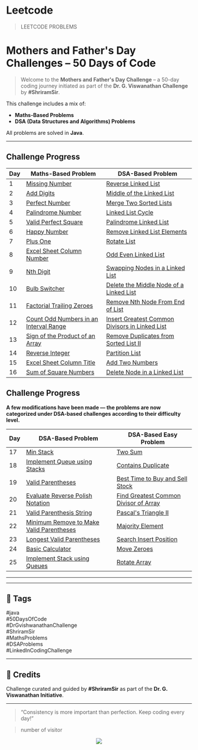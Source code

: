 # Leetcode
>LEETCODE PROBLEMS

#  Mothers and Father's Day Challenges – 50 Days of Code

>Welcome to the **Mothers and Father's Day Challenge** – a 50-day coding journey initiated as part of the **Dr. G. Viswanathan Challenge** by **#ShriramSir**.

This challenge includes a mix of:
-  **Maths-Based Problems**
-  **DSA (Data Structures and Algorithms) Problems**

All problems are solved in **Java**.

---


##  Challenge Progress

| Day | Maths-Based Problem                                                                 | DSA-Based Problem                                                                   |
|-----|--------------------------------------------------------------------------------------|--------------------------------------------------------------------------------------|
| 1   | [Missing Number](https://leetcode.com/problems/missing-number/)                     | [Reverse Linked List](https://leetcode.com/problems/reverse-linked-list/)           |
| 2   | [Add Digits](https://leetcode.com/problems/add-digits/)                             | [Middle of the Linked List](https://leetcode.com/problems/middle-of-the-linked-list/)|
| 3   | [Perfect Number](https://leetcode.com/problems/perfect-number/)                     | [Merge Two Sorted Lists](https://leetcode.com/problems/merge-two-sorted-lists/)     |
| 4   | [Palindrome Number](https://leetcode.com/problems/palindrome-number/)               | [Linked List Cycle](https://leetcode.com/problems/linked-list-cycle/)               |
| 5   | [Valid Perfect Square](https://leetcode.com/problems/valid-perfect-square/)         | [Palindrome Linked List](https://leetcode.com/problems/palindrome-linked-list/)     |
| 6   | [Happy Number](https://leetcode.com/problems/happy-number/)                         | [Remove Linked List Elements](https://leetcode.com/problems/remove-linked-list-elements/) |
| 7   | [Plus One](https://leetcode.com/problems/plus-one/)                                 | [Rotate List](https://leetcode.com/problems/rotate-list/)                           |
| 8   | [Excel Sheet Column Number](https://leetcode.com/problems/excel-sheet-column-number/)| [Odd Even Linked List](https://leetcode.com/problems/odd-even-linked-list/)         |
| 9   | [Nth Digit](https://leetcode.com/problems/nth-digit/)                               | [Swapping Nodes in a Linked List](https://leetcode.com/problems/swapping-nodes-in-a-linked-list/) |
| 10  | [Bulb Switcher](https://leetcode.com/problems/bulb-switcher/)                       | [Delete the Middle Node of a Linked List](https://leetcode.com/problems/delete-the-middle-node-of-a-linked-list/) |
| 11  | [Factorial Trailing Zeroes](https://leetcode.com/problems/factorial-trailing-zeroes/)| [Remove Nth Node From End of List](https://leetcode.com/problems/remove-nth-node-from-end-of-list/) |
| 12  | [Count Odd Numbers in an Interval Range](https://leetcode.com/problems/count-odd-numbers-in-an-interval-range/) | [Insert Greatest Common Divisors in Linked List](https://leetcode.com/problems/insert-greatest-common-divisors-in-linked-list/) |
| 13  | [Sign of the Product of an Array](https://leetcode.com/problems/sign-of-the-product-of-an-array/)      | [Remove Duplicates from Sorted List II](https://leetcode.com/problems/remove-duplicates-from-sorted-list-ii/) |
| 14  | [Reverse Integer](https://leetcode.com/problems/reverse-integer/)                                       | [Partition List](https://leetcode.com/problems/partition-list/)|
| 15  | [Excel Sheet Column Title](https://leetcode.com/problems/excel-sheet-column-title/description/) | [Add Two Numbers](https://leetcode.com/problems/add-two-numbers/description/)       |
| 16  | [Sum of Square Numbers](https://leetcode.com/problems/sum-of-square-numbers/description/) | [Delete Node in a Linked List](https://leetcode.com/problems/delete-node-in-a-linked-list/description/) |

##  Challenge Progress
**A few modifications have been made — the problems are now categorized under DSA-based challenges according to their difficulty level.**

| Day  | DSA-Based Problem                                                                 | DSA-Based Easy Problem                                                              | 
|------|-----------------------------------------------------------------------------------|--------------------------------------------------------------------------------------|
| 17   | [Min Stack](https://leetcode.com/problems/min-stack/description/)               | [Two Sum](https://leetcode.com/problems/two-sum/description/)                       |
| 18   |[Implement Queue using Stacks](https://leetcode.com/problems/implement-queue-using-stacks/description/)|[Contains Duplicate](https://leetcode.com/problems/contains-duplicate/description/)|
| 19   |[Valid Parentheses](https://leetcode.com/problems/valid-parentheses/submissions/1637017811/)|[Best Time to Buy and Sell Stock](https://leetcode.com/problems/best-time-to-buy-and-sell-stock/submissions/1637018472/)|
|20|[Evaluate Reverse Polish Notation](https://leetcode.com/problems/evaluate-reverse-polish-notation/description/)|[Find Greatest Common Divisor of Array](https://leetcode.com/problems/find-greatest-common-divisor-of-array/)|
|21|[Valid Parenthesis String](https://leetcode.com/problems/valid-parenthesis-string/description/)|[Pascal's Triangle II](https://leetcode.com/problems/pascals-triangle-ii/)|
|22|[Minimum Remove to Make Valid Parentheses](https://leetcode.com/problems/minimum-remove-to-make-valid-parentheses/)|[Majority Element](https://leetcode.com/problems/majority-element/description/)|
|23|[ Longest Valid Parentheses](https://leetcode.com/problems/longest-valid-parentheses/description/)|[Search Insert Position](https://leetcode.com/problems/search-insert-position/description/)|
|24| [Basic Calculator](https://leetcode.com/problems/basic-calculator/description/)|[Move Zeroes](https://leetcode.com/problems/move-zeroes/description/)|
|25|[Implement Stack using Queues](https://leetcode.com/problems/implement-stack-using-queues/description/)|[Rotate Array](https://leetcode.com/problems/rotate-array/description/)|



---

---

## 🔖 Tags

#java  
#50DaysOfCode  
#DrGvishwanathanChallenge  
#ShriramSir  
#MathsProblems  
#DSAProblems  
#LinkedInCodingChallenge  

---

## 👏 Credits

Challenge curated and guided by **#ShriramSir** as part of the **Dr. G. Viswanathan Initiative**.

---

> “Consistency is more important than perfection. Keep coding every day!”

> number of visitor 
<p align="center">
  <img src="https://profile-counter.glitch.me/aryan-khatri/count.svg" />
</p>
